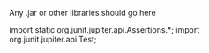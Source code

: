 Any .jar or other libraries should go here

import static org.junit.jupiter.api.Assertions.*;
import org.junit.jupiter.api.Test;